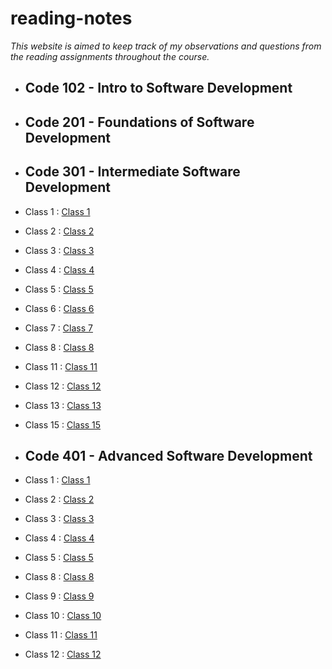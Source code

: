 # reading-notes

*This website is aimed to keep track of my observations and questions from the reading assignments throughout the course.*

- ## Code 102 - Intro to Software Development
- ## Code 201 - Foundations of Software Development
- ## Code 301 - Intermediate Software Development
- Class 1 : [Class 1](301/Class1.md)
- Class 2 : [Class 2](301/Class2.md)
- Class 3 : [Class 3](301/Class3.md)
- Class 4 : [Class 4](301/Class4.md)
- Class 5 : [Class 5](301/Class5.md)
- Class 6 : [Class 6](301/Class6.md)
- Class 7 : [Class 7](301/Class7.md)
- Class 8 : [Class 8](301/Class8.md)
- Class 11 : [Class 11](301/Class11.md)
- Class 12 : [Class 12](301/Class12.md)
- Class 13 : [Class 13](301/Class13.md)
- Class 15 : [Class 15](301/Class15.md)

- ## Code 401 - Advanced Software Development
- Class 1 : [Class 1](code-401-python/class-01/README.md)
- Class 2 : [Class 2](code-401-python/class-02/README.md)
- Class 3 : [Class 3](code-401-python/class-03/README.md)
- Class 4 : [Class 4](code-401-python/class-04/README.md)
- Class 5 : [Class 5](code-401-python/class-05/README.md)
- Class 8 : [Class 8](code-401-python/class-08/README.md)
- Class 9 : [Class 9](code-401-python/class-09/README.md)
- Class 10 : [Class 10](code-401-python/class-10/README.md)
- Class 11 : [Class 11](code-401-python/class-11/README.md)
- Class 12 : [Class 12](code-401-python/class-12/README.md)








